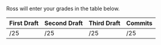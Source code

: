 Ross will enter your grades in the table below.

First Draft | Second Draft | Third Draft | Commits
------------ | ------------- | -------------| -----------
/25 | /25 | /25 | /25
